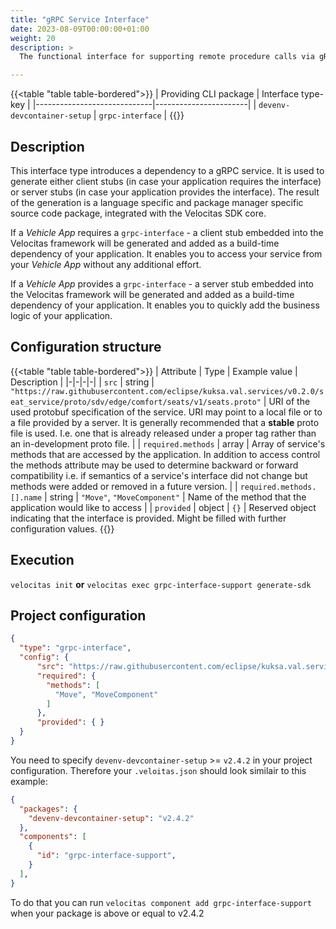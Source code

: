 ```yaml
---
title: "gRPC Service Interface"
date: 2023-08-09T00:00:00+01:00
weight: 20
description: >
  The functional interface for supporting remote procedure calls via gRPC.

---
```


{{<table "table table-bordered">}}
| Providing CLI package       | Interface type-key    |
|-----------------------------|-----------------------|
| `devenv-devcontainer-setup` | `grpc-interface`      |
{{</table>}}

## Description

This interface type introduces a dependency to a gRPC service. It is used to generate either client stubs (in case your application requires the interface) or server stubs (in case your application provides the interface). The result of the generation is a language specific and package manager specific source code package, integrated with the Velocitas SDK core.

If a _Vehicle App_ requires a `grpc-interface` - a client stub embedded into the Velocitas framework will be generated and added as a build-time dependency of your application. It enables you to access your service from your _Vehicle App_ without any additional effort.

If a _Vehicle App_ provides a `grpc-interface` - a server stub embedded into the Velocitas framework will be generated and added as a build-time dependency of your application. It enables you to quickly add the business logic of your application.

## Configuration structure

{{<table "table table-bordered">}}
| Attribute | Type | Example value | Description |
|-|-|-|-|
| `src` | string | `"https://raw.githubusercontent.com/eclipse/kuksa.val.services/v0.2.0/seat_service/proto/sdv/edge/comfort/seats/v1/seats.proto"` | URI of the used protobuf specification of the service. URI may point to a local file or to a file provided by a server. It is generally recommended that a **stable** proto file is used. I.e. one that is already released under a proper tag rather than an in-development proto file. |
| `required.methods` | array | Array of service's methods that are accessed by the application. In addition to access control the methods attribute may be used to determine backward or forward compatibility i.e. if semantics of a service's interface did not change but methods were added or removed in a future version. |
| `required.methods.[].name` | string | `"Move"`, `"MoveComponent"` | Name of the method that the application would like to access |
| `provided` | object | `{}` | Reserved object indicating that the interface is provided. Might be filled with further configuration values.
{{</table>}}

## Execution
`velocitas init`
**or**
`velocitas exec grpc-interface-support generate-sdk`

## Project configuration
```json
{
  "type": "grpc-interface",
  "config": {
      "src": "https://raw.githubusercontent.com/eclipse/kuksa.val.services/v0.2.0/seat_service/proto/sdv/edge/comfort/seats/v1/seats.proto",
      "required": {
        "methods": [
          "Move", "MoveComponent"
        ]
      },
      "provided": { }
  }
}
```

You need to specify `devenv-devcontainer-setup` >= `v2.4.2` in your project configuration. Therefore your `.veloitas.json` should look similair to this example:

```json
{
  "packages": {
    "devenv-devcontainer-setup": "v2.4.2"
  },
  "components": [
    {
      "id": "grpc-interface-support", 
    }
  ],
}
```

To do that you can run `velocitas component add grpc-interface-support` when your package is above or equal to v2.4.2
